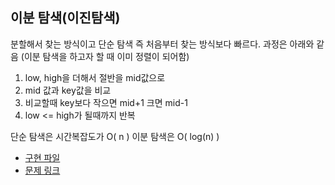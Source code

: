 ## 이분 탐색(이진탐색)
분할해서 찾는 방식이고 단순 탐색 즉 처음부터 찾는 방식보다 빠르다.
과정은 아래와 같음 (이분 탐색을 하고자 할 때 이미 정렬이 되어함)

1. low, high을 더해서 절반을 mid값으로
2. mid 값과 key값을 비교
3. 비교할때 key보다 작으면 mid+1 크면 mid-1
4. low <= high가 될때까지 반복
 
단순 탐색은 시간복잡도가 O( n ) 
이분 탐색은  O( log(n) )
 
* [구현 파일](src/main/java/com/algorithm/guide/BinarySearch.java)
* [문제 링크](https://programmers.co.kr/learn/courses/30/parts/12486)
